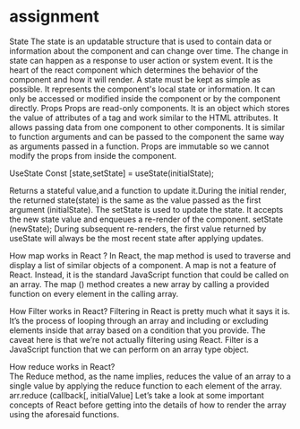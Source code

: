 # assignment

State
The state is an updatable structure that is used to contain data or information about the component and can change over time. The change in state can happen as a response to user action or system event. It is the heart of the react component which determines the behavior of the component and how it will render. A state must be kept as simple as possible. It represents the component's local state or information. It can only be accessed or modified inside the component or by the component directly.
Props
Props are read-only components. It is an object which stores the value of attributes of a tag and work similar to the HTML attributes. It allows passing data from one component to other components. It is similar to function arguments and can be passed to the component the same way as arguments passed in a function. Props are immutable so we cannot modify the props from inside the component.

UseState
Const [state,setState] = useState(initialState);

Returns a stateful value,and a function to update it.During the initial render, the returned state(state) is the same as the value passed as the first argument (initialState). The setState is used to update the state. It accepts the new state value and enqueues a re-render of the component.
setState (newState);
During subsequent re-renders, the first value returned by useState will always be the most recent state after applying updates.


How map works in React ?
In React, the map method is used to traverse and display a list of similar objects of a component. A map is not a feature of React. Instead, it is the standard JavaScript function that could be called on an array. The map () method creates a new array by calling a provided function on every element in the calling array.



How Filter works in React?
Filtering in React is pretty much what it says it is. It’s the process of looping through an array and including or excluding elements inside that array based on a condition that you provide.
The caveat here is that we’re not actually filtering using React. Filter is a JavaScript function that we can perform on an array type object.

How reduce works in React?	
The Reduce method, as the name implies, reduces the value of an array to a single value by applying the reduce function to each element of the array.
arr.reduce (callback[, initialValue]
Let’s take a look at some important concepts of React before getting into the details of how to render the array using the aforesaid functions.

